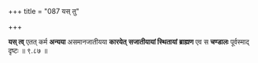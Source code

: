 +++
title = "087 यस् तु"

+++


**यस् त्व्** एतत् कर्म **अन्यया** असमानजातीयया **कारयेत्** **सजातीयायां स्थितायां** **ब्राह्मण** एव स **चण्डालः** पूर्वस्माद् दृष्टः ॥ ९.८७ ॥